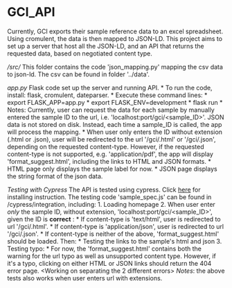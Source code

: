 # GCI_API

Currently, GCI exports their sample reference data to an excel spreadsheet. Using cromulent, the data is then mapped to JSON-LD. This project aims to set up a server that host all the JSON-LD, and an API that returns the requested data, based on negotiated content type.

*/src/*
This folder contains the code 'json_mapping.py' mapping the csv data to json-ld. The csv can be found 
in folder '../data'.

*app.py*
Flask code set up the server and running API. 
	* To run the code, install: flask, cromulent, dateparser.
	* Execute these command lines:
		* export FLASK_APP=app.py
		* export FLASK_ENV=development
		* flask run
	* Notes: Currently, user can request the data for each sample by manually entered the sample ID to the url, i.e. 'localhost:port/gci/<sample_ID>'. JSON data is not stored on disk. Instead, each time a sample_ID is called, the app will process the mapping. 
		* When user only enters the ID without extension (.html or .json), user will be redirected to the url '/gci/<ID>.html' or '/gci/<ID>.json', depending on the requested content-type. However, if the requested content-type is not supported, e.g. 'application/pdf', the app will display 'format_suggest.html', including the links to HTML and JSON formats. 
		* HTML page only displays the sample label for now.
		* JSON page displays the string format of the json data.

*Testing with Cypress*
The API is tested using cypress. Click [here](https://docs.cypress.io/guides/getting-started/installing-cypress.html) for installing instruction. 
The testing code 'sample_spec.js' can be found in /cypress/integration, including:
	1. Loading homepage
	2. When user enter *only* the sample ID, without extension, 'localhost:port/gci/<sample_ID>', given the ID is **correct** :
		* If content-type is 'text/html', user is redirected to url '/gci/<ID>.html'.
		* If content-type is 'application/json', user is redirected to url '/gci/<ID>.json'.
		* If content-type is neither of the above, 'format_suggest.html' should be loaded. Then:
			* Testing the links to the sample's html and json 
	3. Testing typo:
		* For now, the 'format_suggest.html' contains both the warning for the url typo as well as unsupported content type. However, if it's a typo, clicking on either HTML or JSON links should return the 404 error page. <Working on separating the 2 different errors>
	*Notes*: the above tests also works when user enters url with extensions. 








